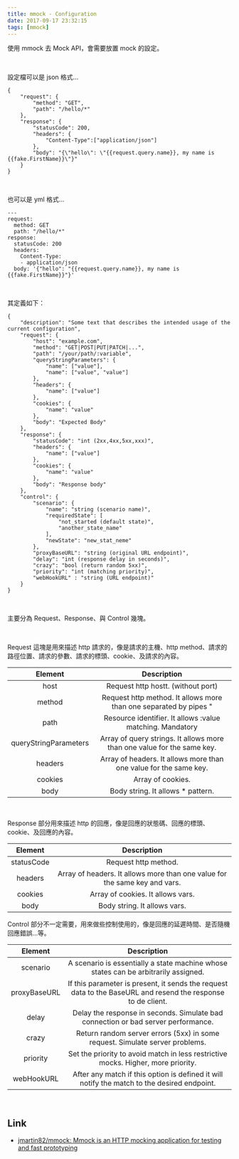 ```yaml
---
title: mmock - Configuration
date: 2017-09-17 23:32:15
tags: [mmock]
---
```


使用 mmock 去 Mock API，會需要放置 mock 的設定。  

<!-- More -->

<br/>


設定檔可以是 json 格式...

    {
        "request": {
            "method": "GET",
            "path": "/hello/*"
        },
        "response": {
            "statusCode": 200,
            "headers": {
                "Content-Type":["application/json"]
            },
            "body": "{\"hello\": \"{{request.query.name}}, my name is {{fake.FirstName}}\"}"
        }
    }  

<br/>


也可以是 yml 格式...

    ---
    request:
      method: GET
      path: "/hello/*"
    response:
      statusCode: 200
      headers:
        Content-Type:
        - application/json
      body: '{"hello": "{{request.query.name}}, my name is {{fake.FirstName}}"}'

<br/>


其定義如下：  

    {
    	"description": "Some text that describes the intended usage of the current configuration",
    	"request": {
    		"host": "example.com",
    		"method": "GET|POST|PUT|PATCH|...",
    		"path": "/your/path/:variable",
    		"queryStringParameters": {
    			"name": ["value"],
    			"name": ["value", "value"]
    		},
    		"headers": {
    			"name": ["value"]
    		},
    		"cookies": {
    			"name": "value"
    		},
    		"body": "Expected Body"
    	},
    	"response": {
    		"statusCode": "int (2xx,4xx,5xx,xxx)",
    		"headers": {
    			"name": ["value"]
    		},
    		"cookies": {
    			"name": "value"
    		},
    		"body": "Response body"
    	},
    	"control": {
    		"scenario": {
    			"name": "string (scenario name)",
    			"requiredState": [
    				"not_started (default state)",
    				"another_state_name"
    			],
    			"newState": "new_stat_neme"
    		},
    		"proxyBaseURL": "string (original URL endpoint)",
    		"delay": "int (response delay in seconds)",
    		"crazy": "bool (return random 5xx)",
    		"priority": "int (matching priority)",
    		"webHookURL" : "string (URL endpoint)"
    	}
    }

<br/>


主要分為 Request、Response、與 Control 幾塊。  

<br/>


Request 這塊是用來描述 http 請求的，像是請求的主機、http method、請求的路徑位置、請求的參數、請求的標頭、cookie、及請求的內容。  

| Element | Description |
|:-------------:|:-------------:|
| host | Request http hostt. (without port)  |
| method  | Request http method. It allows more than one separated by pipes "|" Mandatory |
| path | Resource identifier. It allows :value matching. Mandatory |
| queryStringParameters | Array of query strings. It allows more than one value for the same key. |
| headers | Array of headers. It allows more than one value for the same key. |
| cookies | Array of cookies. |
| body | Body string. It allows * pattern. |

<br/>


Response 部分用來描述 http 的回應，像是回應的狀態碼、回應的標頭、cookie、及回應的內容。  

| Element | Description |
|:-------------:|:-------------:|
| statusCode | Request http method. |
| headers | Array of headers. It allows more than one value for the same key and vars. |
| cookies | Array of cookies. It allows vars. |
| body | Body string. It allows vars. |


Control 部分不一定需要，用來做些控制使用的，像是回應的延遲時間、是否隨機回應錯誤...等。  

| Element | Description |
|:-------------:|:-------------:|
| scenario | A scenario is essentially a state machine whose states can be arbitrarily assigned. |
| proxyBaseURL | If this parameter is present, it sends the request data to the BaseURL and resend the response to de client.  |
| delay | Delay the response in seconds. Simulate bad connection or bad server performance. |
| crazy | Return random server errors (5xx) in some request. Simulate server problems. |
| priority | Set the priority to avoid match in less restrictive mocks. Higher, more priority. |
| webHookURL | After any match if this option is defined it will notify the match to the desired endpoint. |

<br/>


Link
----
* [jmartin82/mmock: Mmock is an HTTP mocking application for testing and fast prototyping](https://github.com/jmartin82/mmock)
